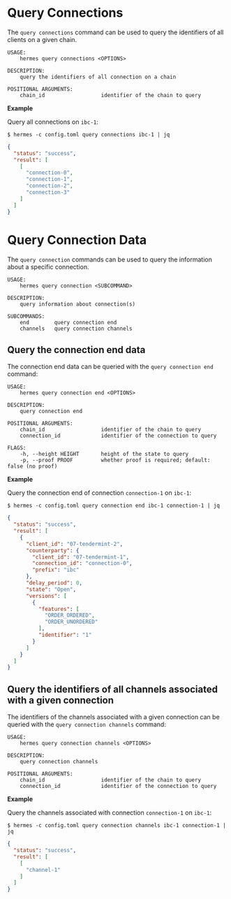 # Query Connections

The `query connections` command can be used to query the identifiers of all clients on a given chain.

```shell
USAGE:
    hermes query connections <OPTIONS>

DESCRIPTION:
    query the identifiers of all connection on a chain

POSITIONAL ARGUMENTS:
    chain_id                  identifier of the chain to query
```

__Example__

Query all connections on `ibc-1`:

```shell
$ hermes -c config.toml query connections ibc-1 | jq
```

```json
{
  "status": "success",
  "result": [
    [
      "connection-0",
      "connection-1",
      "connection-2",
      "connection-3"
    ]
  ]
}
```

# Query Connection Data

The `query connection` commands can be used to query the information about a specific connection.

```shell
USAGE:
    hermes query connection <SUBCOMMAND>

DESCRIPTION:
    query information about connection(s)

SUBCOMMANDS:
    end        query connection end
    channels   query connection channels
```

## Query the connection end data

The connection end data can be queried with the `query connection end` command:

```shell
USAGE:
    hermes query connection end <OPTIONS>

DESCRIPTION:
    query connection end

POSITIONAL ARGUMENTS:
    chain_id                  identifier of the chain to query
    connection_id             identifier of the connection to query

FLAGS:
    -h, --height HEIGHT       height of the state to query
    -p, --proof PROOF         whether proof is required; default: false (no proof)
```

__Example__

Query the connection end of connection `connection-1` on `ibc-1`:

```shell
$ hermes -c config.toml query connection end ibc-1 connection-1 | jq
```

```json
{
  "status": "success",
  "result": [
    {
      "client_id": "07-tendermint-2",
      "counterparty": {
        "client_id": "07-tendermint-1",
        "connection_id": "connection-0",
        "prefix": "ibc"
      },
      "delay_period": 0,
      "state": "Open",
      "versions": [
        {
          "features": [
            "ORDER_ORDERED",
            "ORDER_UNORDERED"
          ],
          "identifier": "1"
        }
      ]
    }
  ]
}
```

## Query the identifiers of all channels associated with a given connection

The identifiers of the channels associated with a given connection
can be queried with the `query connection channels` command:

```shell
USAGE:
    hermes query connection channels <OPTIONS>

DESCRIPTION:
    query connection channels

POSITIONAL ARGUMENTS:
    chain_id                  identifier of the chain to query
    connection_id             identifier of the connection to query
```

__Example__

Query the channels associated with connection `connection-1` on `ibc-1`:

```shell
$ hermes -c config.toml query connection channels ibc-1 connection-1 | jq
```

```json
{
  "status": "success",
  "result": [
    [
      "channel-1"
    ]
  ]
}
```

